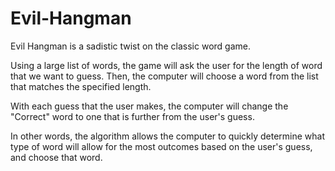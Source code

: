 Evil-Hangman
============
Evil Hangman is a sadistic twist on the classic word game.

Using a large list of words, the game will ask the user for the length of word that we want to guess.
Then, the computer will choose a word from the list that matches the specified length.

With each guess that the user makes, the computer will change the "Correct" word to one that is further from the user's guess.

In other words, the algorithm allows the computer to quickly determine what type of word will allow for the most outcomes 
based on the user's guess, and choose that word. 

